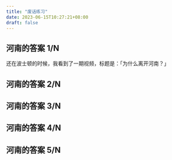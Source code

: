 ```yaml
---
title: "废话练习"
date: 2023-06-15T10:27:21+08:00
draft: false
---
```


## 河南的答案 1/N
还在波士顿的时候，我看到了一期视频，标题是：「为什么离开河南？」


## 河南的答案 2/N
## 河南的答案 3/N
## 河南的答案 4/N
## 河南的答案 5/N